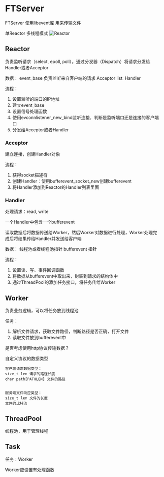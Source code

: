 # FTServer
FTServer 使用libevent库
用来传输文件

单Reactor 多线程模式
![Reactor](https://img-blog.csdnimg.cn/20200514143929138.png?x-oss-process=image/watermark,type_ZmFuZ3poZW5naGVpdGk,shadow_10,text_aHR0cHM6Ly9ibG9nLmNzZG4ubmV0L1dvb19ob21l,size_16,color_FFFFFF,t_70)

## Reactor
负责监听请求（select, epoll, poll），通过分发器（Dispatch）将请求分发给Handler或者Acceptor

数据：
event_base 负责监听来自客户端的请求
Acceptor
list: Handler

流程：
1. 设置监听的端口的IP地址
2. 建立event_base
3. 设置信号处理函数
2. 使用evconnlistener_new_bind监听连接，判断是监听端口还是连接的客户端口
3. 分发给Acceptor或者Handler

### Acceptor
建立连接，创建Handler对象

流程：
1. 获得socket描述符
2. 创建Handler：使用bufferevent_socket_new创建bufferevent
3. 将Handler添加到Reactor的Handler列表里面

### Handler
处理请求：read, write

一个Handler中包含一个bufferevent

读取数据后将数据传送给Worker，然后Worker对数据进行处理，Worker处理完成后将结果传给Handler并发送给客户端

数据：
线程池或者线程池指针
bufferevent 指针

流程：
1. 设置读、写、事件回调函数
2. 将数据从bufferevent中取出来，封装到请求的结构体中
3. 通过ThreadPool的添加任务接口，将任务传给Worker

## Worker
负责业务逻辑，可以将任务放到线程池

任务：
1. 解析文件请求，获取文件路径，判断路径是否正确，打开文件
2. 读取文件放到bufferevent中

是否考虑使用http协议传输数据？

自定义协议的数据类型

```
客户端请求数据类型：
size_t len 请求的路径长度
char path[PATHLEN] 文件的路径


服务端文件响应类型：
size_t len 文件的长度
文件的比特流
```

## ThreadPool
线程池，用于管理线程

## Task
任务：Worker

Worker应设置有处理函数

